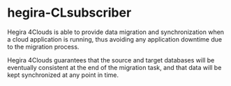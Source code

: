 # hegira-CLsubscriber
Hegira 4Clouds is able to provide data migration and synchronization when a cloud application is running, thus avoiding any application downtime due to the migration process.

Hegira 4Clouds guarantees that the source and target databases will be eventually consistent at the end of the migration task, and that data will be kept synchronized at any point in time. 
